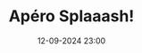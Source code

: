 ---
layout: ../../../layouts/Actu.astro
date : "12-09-2024 23:00"

title: "Apéro Splaaash!"

auteur :
  - splaaaash

image : "/assets/fildactus/evenements/09-12-splaaash.jpg"

source : "https://www.instagram.com/splaaash_association/"
---